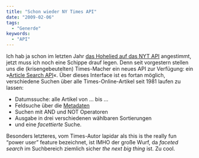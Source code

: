 ```yaml
---
title: "Schon wieder NY Times API"
date: "2009-02-06"
tags:
  - "Generde"
keywords:
  - "API"
---
```


Ich hab ja schon im letzten Jahr [das Hohelied auf das NYT API](/codecandies/2008/05/26/newspaper-mit-api/ "Codecandies: Newspaper mit API") angestimmt, jetzt muss ich noch eine Schippe drauf legen. Denn seit vorgestern stellen uns die (krisengebeutelten) Times-Macher ein neues API zur Verfügung: ein »[Article Search API](http://open.blogs.nytimes.com/2009/02/04/announcing-the-article-search-api/ "Derek Gottfrid: Announcing the Article Search API")«. Über dieses Interface ist es fortan möglich, verschiedene Suchen über alle Times-Online-Artikel seit 1981 laufen zu lassen:

- Datumssuche: alle Artikel von … bis …
- Feldsuche über die [Metadaten](http://open.blogs.nytimes.com/2007/10/23/messing-around-with-metadata/ "Messing Around With Metadata")
- Suchen mit AND und NOT Operatoren
- Ausgabe in drei verschiedenen wählbaren Sortierungen
- und eine _facettierte_ Suche.

Besonders letzteres, vom Times-Autor lapidar als this is the really fun “power user” feature bezeichnet, ist IMHO der große Wurf, da _faceted search_ im Suchbereich ziemlich sicher _the next big thing_ ist. Zu cool.
